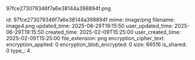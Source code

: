 97fce273079346f7a6e38144a398894f.png

id: 97fce273079346f7a6e38144a398894f
mime: image/png
filename: image4.png
updated_time: 2025-06-29T19:15:50
user_updated_time: 2025-06-29T19:15:50
created_time: 2025-02-09T15:25:00
user_created_time: 2025-02-09T15:25:00
file_extension: png
encryption_cipher_text: 
encryption_applied: 0
encryption_blob_encrypted: 0
size: 66516
is_shared: 0
type_: 4